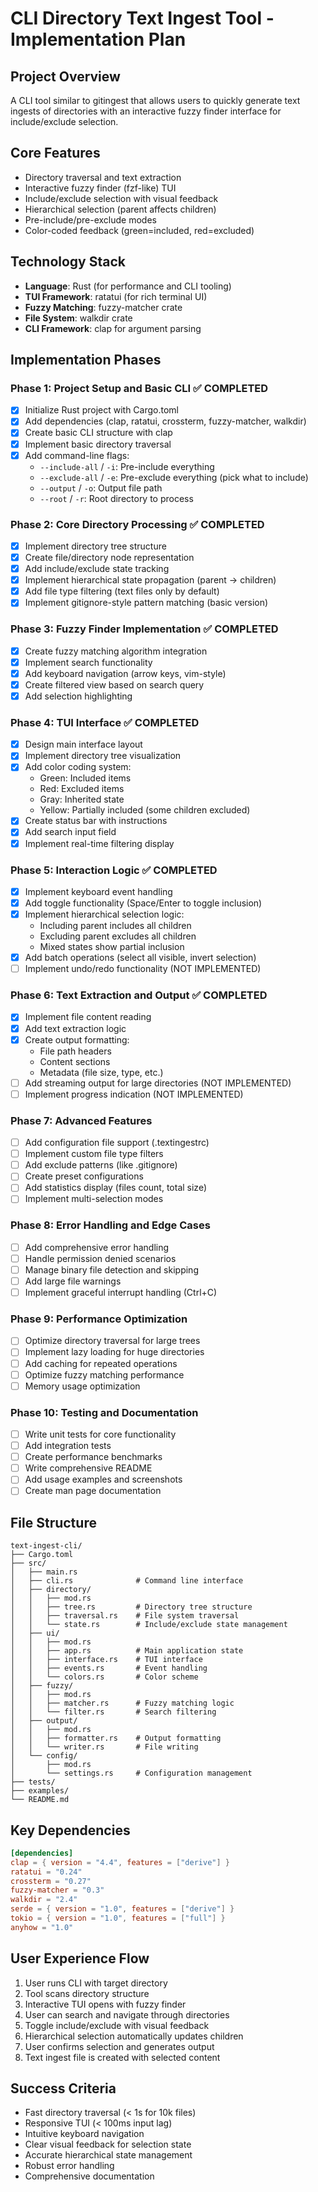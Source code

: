 # CLI Directory Text Ingest Tool - Implementation Plan

## Project Overview
A CLI tool similar to gitingest that allows users to quickly generate text ingests of directories with an interactive fuzzy finder interface for include/exclude selection.

## Core Features
- Directory traversal and text extraction
- Interactive fuzzy finder (fzf-like) TUI
- Include/exclude selection with visual feedback
- Hierarchical selection (parent affects children)
- Pre-include/pre-exclude modes
- Color-coded feedback (green=included, red=excluded)

## Technology Stack
- **Language**: Rust (for performance and CLI tooling)
- **TUI Framework**: ratatui (for rich terminal UI)
- **Fuzzy Matching**: fuzzy-matcher crate
- **File System**: walkdir crate
- **CLI Framework**: clap for argument parsing

## Implementation Phases

### Phase 1: Project Setup and Basic CLI ✅ COMPLETED
- [x] Initialize Rust project with Cargo.toml
- [x] Add dependencies (clap, ratatui, crossterm, fuzzy-matcher, walkdir)
- [x] Create basic CLI structure with clap
- [x] Implement basic directory traversal
- [x] Add command-line flags:
  - `--include-all` / `-i`: Pre-include everything
  - `--exclude-all` / `-e`: Pre-exclude everything (pick what to include)
  - `--output` / `-o`: Output file path
  - `--root` / `-r`: Root directory to process

### Phase 2: Core Directory Processing ✅ COMPLETED
- [x] Implement directory tree structure
- [x] Create file/directory node representation
- [x] Add include/exclude state tracking
- [x] Implement hierarchical state propagation (parent → children)
- [x] Add file type filtering (text files only by default)
- [x] Implement gitignore-style pattern matching (basic version)

### Phase 3: Fuzzy Finder Implementation ✅ COMPLETED
- [x] Create fuzzy matching algorithm integration
- [x] Implement search functionality
- [x] Add keyboard navigation (arrow keys, vim-style)
- [x] Create filtered view based on search query
- [x] Add selection highlighting

### Phase 4: TUI Interface ✅ COMPLETED
- [x] Design main interface layout
- [x] Implement directory tree visualization
- [x] Add color coding system:
  - Green: Included items
  - Red: Excluded items
  - Gray: Inherited state
  - Yellow: Partially included (some children excluded)
- [x] Create status bar with instructions
- [x] Add search input field
- [x] Implement real-time filtering display

### Phase 5: Interaction Logic ✅ COMPLETED
- [x] Implement keyboard event handling
- [x] Add toggle functionality (Space/Enter to toggle inclusion)
- [x] Implement hierarchical selection logic:
  - Including parent includes all children
  - Excluding parent excludes all children
  - Mixed states show partial inclusion
- [x] Add batch operations (select all visible, invert selection)
- [ ] Implement undo/redo functionality (NOT IMPLEMENTED)

### Phase 6: Text Extraction and Output ✅ COMPLETED
- [x] Implement file content reading
- [x] Add text extraction logic
- [x] Create output formatting:
  - File path headers
  - Content sections
  - Metadata (file size, type, etc.)
- [ ] Add streaming output for large directories (NOT IMPLEMENTED)
- [ ] Implement progress indication (NOT IMPLEMENTED)

### Phase 7: Advanced Features
- [ ] Add configuration file support (.textingestrc)
- [ ] Implement custom file type filters
- [ ] Add exclude patterns (like .gitignore)
- [ ] Create preset configurations
- [ ] Add statistics display (files count, total size)
- [ ] Implement multi-selection modes

### Phase 8: Error Handling and Edge Cases
- [ ] Add comprehensive error handling
- [ ] Handle permission denied scenarios
- [ ] Manage binary file detection and skipping
- [ ] Add large file warnings
- [ ] Implement graceful interrupt handling (Ctrl+C)

### Phase 9: Performance Optimization
- [ ] Optimize directory traversal for large trees
- [ ] Implement lazy loading for huge directories
- [ ] Add caching for repeated operations
- [ ] Optimize fuzzy matching performance
- [ ] Memory usage optimization

### Phase 10: Testing and Documentation
- [ ] Write unit tests for core functionality
- [ ] Add integration tests
- [ ] Create performance benchmarks
- [ ] Write comprehensive README
- [ ] Add usage examples and screenshots
- [ ] Create man page documentation

## File Structure
```
text-ingest-cli/
├── Cargo.toml
├── src/
│   ├── main.rs
│   ├── cli.rs              # Command line interface
│   ├── directory/
│   │   ├── mod.rs
│   │   ├── tree.rs         # Directory tree structure
│   │   ├── traversal.rs    # File system traversal
│   │   └── state.rs        # Include/exclude state management
│   ├── ui/
│   │   ├── mod.rs
│   │   ├── app.rs          # Main application state
│   │   ├── interface.rs    # TUI interface
│   │   ├── events.rs       # Event handling
│   │   └── colors.rs       # Color scheme
│   ├── fuzzy/
│   │   ├── mod.rs
│   │   ├── matcher.rs      # Fuzzy matching logic
│   │   └── filter.rs       # Search filtering
│   ├── output/
│   │   ├── mod.rs
│   │   ├── formatter.rs    # Output formatting
│   │   └── writer.rs       # File writing
│   └── config/
│       ├── mod.rs
│       └── settings.rs     # Configuration management
├── tests/
├── examples/
└── README.md
```

## Key Dependencies
```toml
[dependencies]
clap = { version = "4.4", features = ["derive"] }
ratatui = "0.24"
crossterm = "0.27"
fuzzy-matcher = "0.3"
walkdir = "2.4"
serde = { version = "1.0", features = ["derive"] }
tokio = { version = "1.0", features = ["full"] }
anyhow = "1.0"
```

## User Experience Flow
1. User runs CLI with target directory
2. Tool scans directory structure
3. Interactive TUI opens with fuzzy finder
4. User can search and navigate through directories
5. Toggle include/exclude with visual feedback
6. Hierarchical selection automatically updates children
7. User confirms selection and generates output
8. Text ingest file is created with selected content

## Success Criteria
- Fast directory traversal (< 1s for 10k files)
- Responsive TUI (< 100ms input lag)
- Intuitive keyboard navigation
- Clear visual feedback for selection state
- Accurate hierarchical state management
- Robust error handling
- Comprehensive documentation


